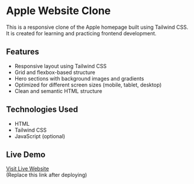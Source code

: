 # Apple Website Clone

This is a responsive clone of the Apple homepage built using Tailwind CSS.  
It is created for learning and practicing frontend development.

## Features

- Responsive layout using Tailwind CSS
- Grid and flexbox-based structure
- Hero sections with background images and gradients
- Optimized for different screen sizes (mobile, tablet, desktop)
- Clean and semantic HTML structure

## Technologies Used

- HTML
- Tailwind CSS
- JavaScript (optional)

## Live Demo

[Visit Live Website](https://aryans2611.github.io/apple-clone)  
(Replace this link after deploying)



